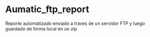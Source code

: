 # Aumatic_ftp_report
Reporte automatizado enviado a traves de un servidor FTP y luego guardado de forma local en un zip
